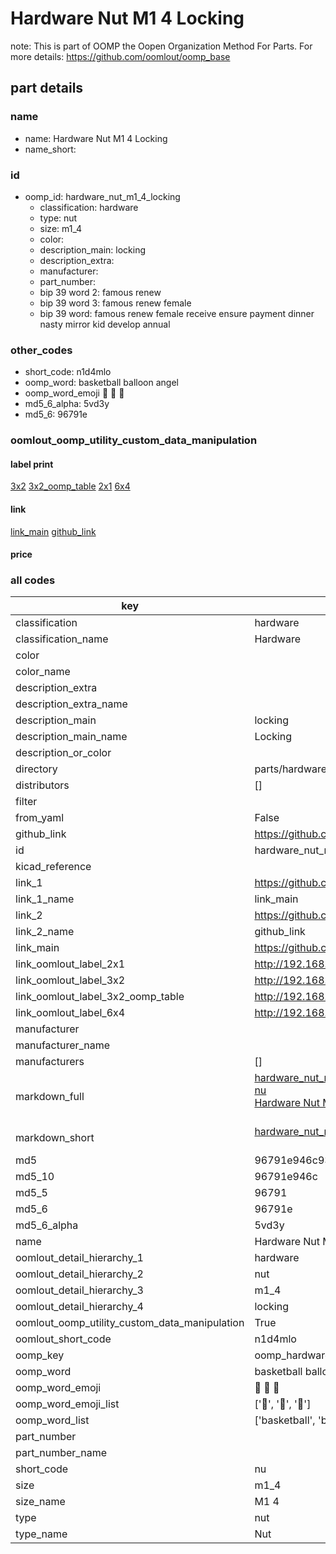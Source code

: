 # Hardware Nut M1 4 Locking  

note: This is part of OOMP the Oopen Organization Method For Parts. For more details: https://github.com/oomlout/oomp_base

##  part details





### name
* name: Hardware Nut M1 4 Locking
* name_short: 
### id
* oomp_id: hardware_nut_m1_4_locking
  * classification: hardware
  * type: nut
  * size: m1_4
  * color: 
  * description_main: locking
  * description_extra: 
  * manufacturer: 
  * part_number: 
  * bip 39 word 2: famous renew
  * bip 39 word 3: famous renew female
  * bip 39 word: famous renew female receive ensure payment dinner nasty mirror kid develop annual

### other_codes
* short_code: n1d4mlo
* oomp_word: basketball balloon angel
* oomp_word_emoji :basketball: :balloon: :angel:
* md5_6_alpha: 5vd3y
* md5_6: 96791e






### oomlout_oomp_utility_custom_data_manipulation
#### label print
[3x2](http://192.168.1.245:1112/?label=oomp%205vd3y)
[3x2_oomp_table](http://192.168.1.107:1112/?label=oomp%205vd3y)
[2x1](http://192.168.1.242:1112/?label=oomp%205vd3y)
[6x4](http://192.168.1.55:1112/?label=oomp%205vd3y)    

#### link

[link_main](https://github.com/oomlout/oomlout_oomp_current_version_messy/tree/main/parts/hardware_nut_m1_4_locking) [github_link](https://github.com/oomlout/oomlout_oomp_part_src/tree/main/parts/hardware_nut_m1_4_locking)                             

#### price







### all codes 
| key | value |  
| --- | --- |  
| classification | hardware |  
| classification_name | Hardware |  
| color |  |  
| color_name |  |  
| description_extra |  |  
| description_extra_name |  |  
| description_main | locking |  
| description_main_name | Locking |  
| description_or_color |   |  
| directory | parts/hardware_nut_m1_4_locking |  
| distributors | [] |  
| filter |  |  
| from_yaml | False |  
| github_link | https://github.com/oomlout/oomlout_oomp_part_src/tree/main/parts/hardware_nut_m1_4_locking |  
| id | hardware_nut_m1_4_locking |  
| kicad_reference |  |  
| link_1 | https://github.com/oomlout/oomlout_oomp_current_version_messy/tree/main/parts/hardware_nut_m1_4_locking |  
| link_1_name | link_main |  
| link_2 | https://github.com/oomlout/oomlout_oomp_part_src/tree/main/parts/hardware_nut_m1_4_locking |  
| link_2_name | github_link |  
| link_main | https://github.com/oomlout/oomlout_oomp_current_version_messy/tree/main/parts/hardware_nut_m1_4_locking |  
| link_oomlout_label_2x1 | http://192.168.1.242:1112/?label=oomp%205vd3y |  
| link_oomlout_label_3x2 | http://192.168.1.245:1112/?label=oomp%205vd3y |  
| link_oomlout_label_3x2_oomp_table | http://192.168.1.107:1112/?label=oomp%205vd3y |  
| link_oomlout_label_6x4 | http://192.168.1.55:1112/?label=oomp%205vd3y |  
| manufacturer |  |  
| manufacturer_name |  |  
| manufacturers | [] |  
| markdown_full | [hardware_nut_m1_4_locking](https://github.com/oomlout/oomlout_oomp_current_version_messy/tree/main/parts/hardware_nut_m1_4_locking)<br>[nu](https://github.com/oomlout/oomlout_oomp_current_version_messy/tree/main/parts/hardware_nut_m1_4_locking)<br>[Hardware Nut M1 4 Locking](https://github.com/oomlout/oomlout_oomp_current_version_messy/tree/main/parts/hardware_nut_m1_4_locking)<br><br> |  
| markdown_short | [hardware_nut_m1_4_locking](https://github.com/oomlout/oomlout_oomp_current_version_messy/tree/main/parts/hardware_nut_m1_4_locking)<br><br> |  
| md5 | 96791e946c9327ca86a5ab38a9ed8a95 |  
| md5_10 | 96791e946c |  
| md5_5 | 96791 |  
| md5_6 | 96791e |  
| md5_6_alpha | 5vd3y |  
| name | Hardware Nut M1 4 Locking |  
| oomlout_detail_hierarchy_1 | hardware |  
| oomlout_detail_hierarchy_2 | nut |  
| oomlout_detail_hierarchy_3 | m1_4 |  
| oomlout_detail_hierarchy_4 | locking |  
| oomlout_oomp_utility_custom_data_manipulation | True |  
| oomlout_short_code | n1d4mlo |  
| oomp_key | oomp_hardware_nut_m1_4_locking |  
| oomp_word | basketball balloon angel |  
| oomp_word_emoji | :basketball: :balloon: :angel: |  
| oomp_word_emoji_list | [':basketball:', ':balloon:', ':angel:'] |  
| oomp_word_list | ['basketball', 'balloon', 'angel'] |  
| part_number |  |  
| part_number_name |  |  
| short_code | nu |  
| size | m1_4 |  
| size_name | M1 4 |  
| type | nut |  
| type_name | Nut |  
